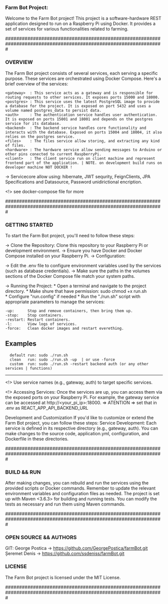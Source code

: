 
### Farm Bot Project: ###

Welcome to the Farm Bot project! This project is a software-hardware REST application designed to run on a Raspberry Pi using Docker. It provides a set of services for various functionalities related to farming.

#################################################################################################################
### OVERVIEW 

The Farm Bot project consists of several services, each serving a specific purpose. These services are orchestrated using Docker Compose. Here's a brief overview of the services:

	<gateway>  : This service acts as a gateway and is responsible for routing requests to other services. It exposes ports 15000 and 18000.
	<postgres> : This service uses the latest PostgreSQL image to provide a database for the project. It is exposed on port 5432 and uses a volume named postgres_data to persist data.
	<auth>     : The authentication service handles user authentication. It is exposed on ports 15001 and 18001 and depends on the postgres service for its database.
	<backend>  : The backend service handles core functionality and interacts with the database. Exposed on ports 15004 and 18004, it also relies on the postgres service.
	<files>    : The files service allow storing, and extracting any kind of files.
	<hardware> : The hardware service allow sending messages to Arduino or other pins conected to current RaspberryPi.
	<client>   : The client service run on client machine and represent frontend part of the application. | NOTE. on development build runs on developer machine NOT DOCKER !

-> Servicecore
	allow using: hibernate, JWT sequrity, FeignClients, JPA Specifications and Datasource, Password unidirictional encription.

<!> see docker-compose file for more

#################################################################################################################
### GETTING STARTED  

To start the Farm Bot project, you'll need to follow these steps:

-> Clone the Repository: Clone this repository to your Raspberry Pi or development environment.
-> Ensure you have Docker and Docker Compose installed on your Raspberry Pi.
-> Configuration:

-> Edit the .env file to configure environment variables used by the services (such as database credentials).
-> Make sure the paths in the volumes sections of the Docker Compose file match your system paths.

-> Running the Project:
	* Open a terminal and navigate to the project directory.
	* Make shure that have permission: sudo chmod +x run.sh		
	* Configure "run.config" if needed
	* Run the "./run.sh" script with appropriate parameters to manage the services:
	
	-up:      Stop and remove containers, then bring them up.
	-stop:    Stop containers.
	-restart: Restart containers.
	-l:       View logs of services.
	-force:   Clean docker images and restart everething.

Examples
-----------------------------------------------------------------------------------------

      default run: sudo ./run.sh
      clean   run: sudo ./run.sh -up  | or use -force
      custom  run: sudo ./run.sh -restart backend auth (or any other services | functions)
      
-----------------------------------------------------------------------------------------------

<!> Use service names (e.g., gateway, auth) to target specific services.

<!> Accessing Services:
	Once the services are up, you can access them via the exposed ports on your Raspberry Pi.
	For example, the gateway service can be accessed at http://<your_pi_ip>:18000. => ATENTION => set that in .env as REACT_APP_API_BACKEND_URL

Development and Customization
	If you'd like to customize or extend the Farm Bot project, you can follow these steps:
	Service Development: Each service is defined in its respective directory (e.g., gateway, auth). You can make changes to the source code, application.yml, configuration, and Dockerfile in these directories.

#################################################################################################################
### BUILD && RUN  

After making changes, you can rebuild and run the services using the provided scripts or Docker commands.
Remember to update the relevant environment variables and configuration files as needed.
The project is set up with Maven <3.6.3> for building and running tests. You can modify the tests as necessary and run them using Maven commands.

#################################################################################################################
### OPEN SOURCE && AUTHORS 
GIT: 
	George Postica -> https://github.com/GeorgePostica/farmBot.git
	Șeremet Denis  -> https://github.com/ssdeniss/farmBot.git
	

### LICENSE ###
The Farm Bot project is licensed under the MIT License.

#################################################################################################################
